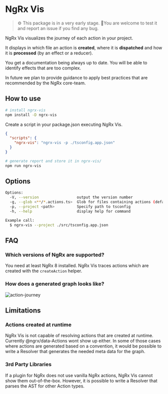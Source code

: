 # NgRx Vis

> ⚙️ This package is in a very early stage.
> 🐛You are welcome to test it and report an issue if you find any bug.

NgRx Vis visualizes the journey of each action in your project.

It displays in which file an action is **created**, where it is
**dispatched** and how it is **processed** (by an effect or a reducer).

You get a documentation being always up to date.
You will be able to identify effects that are too complex.

In future we plan to provide guidance to apply best practices that are
recommended by the NgRx core-team.

## How to use

```bash
# install ngrx-vis
npm install -D ngrx-vis
```

Create a script in your package.json executing NgRx Vis.

```json
{
  "scripts": {
    "ngrx-vis": "ngrx-vis -p ./tsconfig.app.json"
  }
}
```

```bash
# generate report and store it in ngrx-vis/
npm run ngrx-vis
```

## Options

```bash
Options:
  -V, --version                 output the version number
  -g, --glob <**/*.actions.ts>  Glob for files containing actions (default: "**/*.actions.ts")
  -p, --project <path>          Specify path to tsconfig
  -h, --help                    display help for command

Example call:
  $ ngrx-vis --project ./src/tsconfig.app.json
```

## FAQ

### Which versions of NgRx are supported?

You need at least NgRx 8 installed. NgRx Vis traces actions which are created
with the `createAction` helper.

### How does a generated graph looks like?

![action-journey](https://github.com/co-IT/ngrx-vis/blob/master/assets/graphs.png?raw=true)

## Limitations

### Actions created at runtime

NgRx Vis is not capable of resolving actions that are created at runtime.
Currently @ngrx/data-Actions wont show up either.
In some of those cases where actions are generated based on a convention,
it would be possible to write a Resolver that generates the needed meta data
for the graph.

### 3rd Party Libraries

If a plugin for NgRx does not use vanilla NgRx actions, NgRx Vis cannot show
them out-of-the-box.
However, it is possible to write a Resolver that parses the AST for other
Action types.
